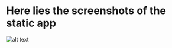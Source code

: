 
# Here lies the screenshots of the static app
![alt text](https://www.github.com/dwvicy/static-job-app/Screenshot_1589661473)
